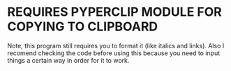 # REQUIRES PYPERCLIP MODULE FOR COPYING TO CLIPBOARD
Note, this program still requires you to format it (like italics and links). Also I recomend checking the code before using this because you need to input things a certain way in order for it to work.
